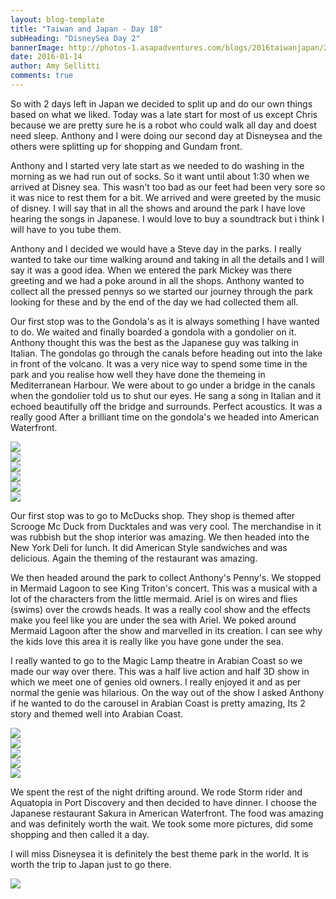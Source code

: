 ```yaml
---
layout: blog-template
title: "Taiwan and Japan - Day 18"
subHeading: "DisneySea Day 2"
bannerImage: http://photos-1.asapadventures.com/blogs/2016taiwanjapan/2016-01-14/IMG_4397.JPG_compressed.JPEG
date: 2016-01-14
author: Amy Sellitti
comments: true
---
```


So with 2 days left in Japan we decided to split up and do our own things based on what we liked. Today was a late start for most of us except Chris because we are pretty sure he is a robot who could walk all day and doest need sleep. Anthony and I were doing our second day at Disneysea and the others were splitting up for shopping and Gundam front.

Anthony and I started very late start as we needed to do washing in the morning as we had run out of socks. So it want until about 1:30 when we arrived at Disney sea. This wasn't too bad as our feet had been very sore so it was nice to rest them for a bit. We arrived and were greeted by the music of disney. I will say that in all the shows and around the park I have love hearing the songs in Japanese. I would love to buy a soundtrack but i think I will have to you tube them.

Anthony and I decided we would have a Steve day in the parks. I really wanted to take our time walking around and taking in all the details and I will say it was a good idea. When we entered the park Mickey was there greeting and we had a poke around in all the shops. Anthony wanted to collect all the pressed pennys so we started our journey through the park looking for these and by the end of the day we had collected them all.

Our first stop was to the Gondola's as it is always something I have wanted to do. We waited and finally boarded a gondola with a gondolier on it. Anthony thought this was the best as the Japanese guy was talking in Italian. The gondolas go through the canals before heading out into the lake in front of the volcano. It was a very nice way to spend some time in the park and you realise how well they have done the themeing in Mediterranean Harbour. We were about to go under a bridge in the canals when the gondolier told us to shut our eyes. He sang a song in Italian and it echoed beautifully off the bridge and surrounds. Perfect acoustics. It was a really good After a brilliant time on the gondola's we headed into American Waterfront.

<div class="center-image"><img src="http://photos-1.asapadventures.com/blogs/2016taiwanjapan/2016-01-14/IMG_4385.JPG_compressed.JPEG" /></div>
<div class="center-image"><img src="http://photos-1.asapadventures.com/blogs/2016taiwanjapan/2016-01-14/IMG_4395.JPG_compressed.JPEG" /></div>
<div class="center-image"><img src="http://photos-1.asapadventures.com/blogs/2016taiwanjapan/2016-01-14/IMG_4397.JPG_compressed.JPEG" /></div>
<div class="center-image"><img src="http://photos-1.asapadventures.com/blogs/2016taiwanjapan/2016-01-14/IMG_4403.JPG_compressed.JPEG" /></div>
<div class="center-image"><img src="http://photos-1.asapadventures.com/blogs/2016taiwanjapan/2016-01-14/IMG_4409.JPG_compressed.JPEG" /></div>
<div class="center-image"><img src="http://photos-1.asapadventures.com/blogs/2016taiwanjapan/2016-01-14/IMG_4410.JPG_compressed.JPEG" /></div>

Our first stop was to go to McDucks shop. They shop is themed after Scrooge Mc Duck from Ducktales and was very cool. The merchandise in it was rubbish but the shop interior was amazing. We then headed into the New York Deli for lunch. It did American Style sandwiches and was delicious. Again the theming of the restaurant was amazing.

We then headed around the park to collect Anthony's Penny's. We stopped in Mermaid Lagoon to see King Triton's concert. This was a musical with a lot of the characters from the little mermaid. Ariel is on wires and flies (swims) over the crowds heads. It was a really cool show and the effects make you feel like you are under the sea with Ariel. We poked around Mermaid Lagoon after the show and marvelled in its creation. I can see why the kids love this area it is really like you have gone under the sea.

I really wanted to go to the Magic Lamp theatre in Arabian Coast so we made our way over there. This was a half live action and half 3D show in which we meet one of genies old owners. I really enjoyed it and as per normal the genie was hilarious. On the way out of the show I asked Anthony if he wanted to do the carousel in Arabian Coast is pretty amazing, Its 2 story and themed well into Arabian Coast.

<div class="center-image"><img src="http://photos-1.asapadventures.com/blogs/2016taiwanjapan/2016-01-14/IMG_4416.JPG_compressed.JPEG" /></div>
<div class="center-image"><img src="http://photos-1.asapadventures.com/blogs/2016taiwanjapan/2016-01-14/IMG_4425.JPG_compressed.JPEG" /></div>
<div class="center-image"><img src="http://photos-1.asapadventures.com/blogs/2016taiwanjapan/2016-01-14/IMG_4446.JPG_compressed.JPEG" /></div>
<div class="center-image"><img src="http://photos-1.asapadventures.com/blogs/2016taiwanjapan/2016-01-14/IMG_4449.JPG_compressed.JPEG" /></div>
<div class="center-image"><img src="http://photos-1.asapadventures.com/blogs/2016taiwanjapan/2016-01-14/IMG_4451.JPG_compressed.JPEG" /></div>

We spent the rest of the night drifting around. We rode Storm rider and Aquatopia in Port Discovery and then decided to have dinner. I choose the Japanese restaurant Sakura in American Waterfront. The food was amazing and was definitely worth the wait. We took some more pictures, did some shopping and then called it a day.

I will miss Disneysea it is definitely the best theme park in the world. It is worth the trip to Japan just to go there.

<div class="center-image"><img src="http://photos-1.asapadventures.com/blogs/2016taiwanjapan/2016-01-14/IMG_4454.JPG_compressed.JPEG" /></div>
